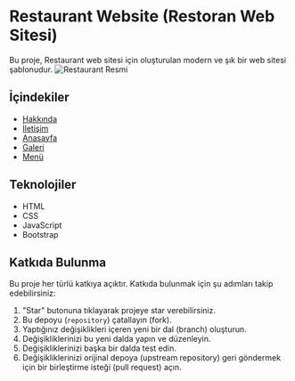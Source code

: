 ﻿# Restaurant Website (Restoran Web Sitesi)
 Bu proje, Restaurant web sitesi için oluşturulan modern ve şık bir web sitesi şablonudur.
 ![Restaurant Resmi]( )
 
## İçindekiler

- [Hakkında](il)
- [İletişim](#iletişim)
- [Anasayfa](#anasayfa)
- [Galeri](#galeri)
- [Menü](#menü)

## Teknolojiler

- HTML
- CSS
- JavaScript
- Bootstrap



## Katkıda Bulunma
Bu proje her türlü katkıya açıktır. Katkıda bulunmak için şu adımları takip edebilirsiniz:

1. "Star" butonuna tıklayarak projeye star verebilirsiniz.
2. Bu depoyu (`repository`) çatallayın (fork).
3. Yaptığınız değişiklikleri içeren yeni bir dal (branch) oluşturun.
4. Değişikliklerinizi bu yeni dalda yapın ve düzenleyin.
5. Değişikliklerinizi başka bir dalda test edin.
6. Değişikliklerinizi orijinal depoya (upstream repository) geri göndermek için bir birleştirme isteği (pull request) açın.




